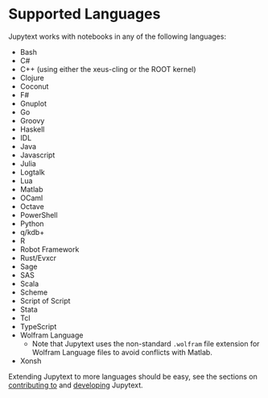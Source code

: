 # Supported Languages

Jupytext works with notebooks in any of the following languages:

- Bash
- C#
- C++ (using either the xeus-cling or the ROOT kernel)
- Clojure
- Coconut
- F#
- Gnuplot
- Go
- Groovy
- Haskell
- IDL
- Java
- Javascript
- Julia
- Logtalk
- Lua
- Matlab
- OCaml
- Octave
- PowerShell
- Python
- q/kdb+
- R
- Robot Framework
- Rust/Evxcr
- Sage
- SAS
- Scala
- Scheme
- Script of Script
- Stata
- Tcl
- TypeScript
- Wolfram Language
  - Note that Jupytext uses the non-standard `.wolfram` file extension for Wolfram Language files to avoid conflicts with Matlab.
- Xonsh

Extending Jupytext to more languages should be easy, see the sections on [contributing to](contributing.md) and [developing](developing.md) Jupytext.
